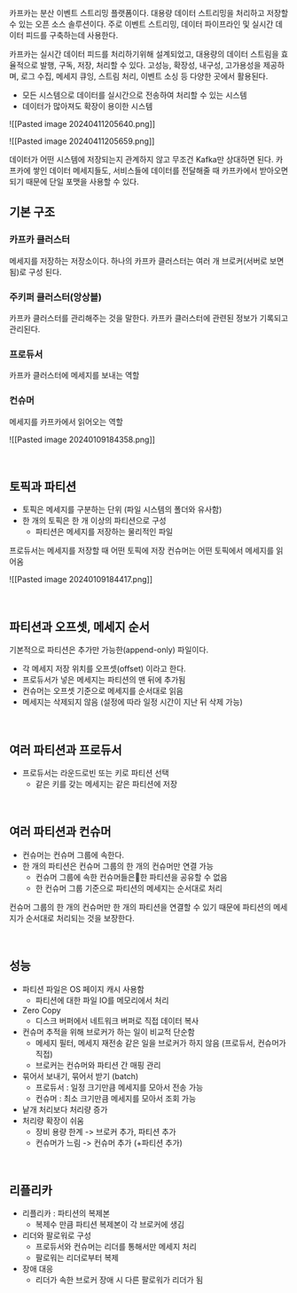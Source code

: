 카프카는 분산 이벤트 스트리밍 플랫폼이다. 대용량 데이터 스트리밍을 처리하고 저장할 수 있는 오픈 소스 솔루션이다. 주로 이벤트 스트리밍, 데이터 파이프라인 및 실시간 데이터 피드를 구축하는데 사용한다.

카프카는 실시간 데이터 피드를 처리하기위해 설계되었고, 대용량의 데이터 스트림을 효율적으로 발행, 구독, 저장, 처리할 수 있다. 
고성능, 확장성, 내구성, 고가용성을 제공하며, 로그 수집, 메세지 큐잉, 스트림 처리, 이벤트 소싱 등 다양한 곳에서 활용된다.

- 모든 시스템으로 데이터를 실시간으로 전송하여 처리할 수 있는 시스템
- 데이터가 많아져도 확장이 용이한 시스템

![[Pasted image 20240411205640.png]]

![[Pasted image 20240411205659.png]]

데이터가 어떤 시스템에 저장되는지 관계하지 않고 무조건 Kafka만 상대하면 된다.
카프카에 쌓인 데이터 메세지들도, 서비스들에 데이터를 전달해줄 때 카프카에서 받아오면 되기 때문에 단일 포맷을 사용할 수 있다.





## 기본 구조

### 카프카 클러스터

메세지를 저장하는 저장소이다.
하나의 카프카 클러스터는 여러 개 브로커(서버로 보면 됨)로 구성 된다. 

### 주키퍼 클러스터(앙상블)

카프카 클러스터를 관리해주는 것을 말한다.
카프카 클러스터에 관련된 정보가 기록되고 관리된다.

### 프로듀서

카프카 클러스터에 메세지를 보내는 역할

### 컨슈머

메세지를 카프카에서 읽어오는 역할

![[Pasted image 20240109184358.png]]

<br>

## 토픽과 파티션

- 토픽은 메세지를 구분하는 단위 (파일 시스템의 폴더와 유사함)
- 한 개의 토픽은 한 개 이상의 파티션으로 구성
	- 파티션은 메세지를 저장하는 물리적인 파일

프로듀서는 메세지를 저장할 때 어떤 토픽에 저장
컨슈머는 어떤 토픽에서 메세지를 읽어옴

![[Pasted image 20240109184417.png]]

<br>

## 파티션과 오프셋, 메세지 순서

기본적으로 파티션은 추가만 가능한(append-only) 파일이다.

- 각 메세지 저장 위치를 오프셋(offset) 이라고 한다.
- 프로듀서가 넣은 메세지는 파티션의 맨 뒤에 추가됨
- 컨슈머는 오프셋 기준으로 메세지를 순서대로 읽음
- 메세지는 삭제되지 않음 (설정에 따라 일정 시간이 지난 뒤 삭제 가능)

<br>

## 여러 파티션과 프로듀서

- 프로듀서는 라운드로빈 또는 키로 파티션 선택
	- 같은 키를 갖는 메세지는 같은 파티션에 저장

<br>

## 여러 파티션과 컨슈머

- 컨슈머는 컨슈머 그룹에 속한다.
- 한 개의 파티션은 컨슈머 그룹의 한 개의 컨슈머만 연결 가능
	- 컨슈머 그룹에 속한 컨슈머들은한 파티션을 공유할 수 없음
	- 한 컨슈머 그룹 기준으로 파티션의 메세지는 순서대로 처리

컨슈머 그룹의 한 개의 컨슈머만 한 개의 파티션을 연결할 수 있기 때문에 파티션의 메세지가 순서대로 처리되는 것을 보장한다.

<br>

## 성능

- 파티션 파일은 OS 페이지 캐시 사용함
	- 파티션에 대한 파일 IO를 메모리에서 처리
- Zero Copy
	- 디스크 버퍼에서 네트워크 버퍼로 직접 데이터 복사
- 컨슈머 추적을 위해 브로커가 하는 일이 비교적 단순함
	- 메세지 필터, 메세지 재전송 같은 일을 브로커가 하지 않음 (프로듀서, 컨슈머가 직접)
	- 브로커는 컨슈머와 파티션 간 매핑 관리
- 묶어서 보내기, 묶어서 받기 (batch)
	- 프로듀서 : 일정 크기만큼 메세지를 모아서 전송 가능
	- 컨슈머 : 최소 크기만큼 메세지를 모아서 조회 가능
- 낱개 처리보다 처리량 증가
- 처리량 확장이 쉬움
	- 장비 용량 한계 -> 브로커 추가, 파티션 추가
	- 컨슈머가 느림 -> 컨슈머 추가 (+파티션 추가)

<br>

## 리플리카

- 리플리카 : 파티션의 복제본
	- 복제수 만큼 파티션 복제본이 각 브로커에 생김
- 리더와 팔로워로 구성
	- 프로듀서와 컨슈머는 리더를 통해서만 메세지 처리
	- 팔로워는 리더로부터 복제
- 장애 대응
	- 리더가 속한 브로커 장애 시 다른 팔로워가 리더가 됨
